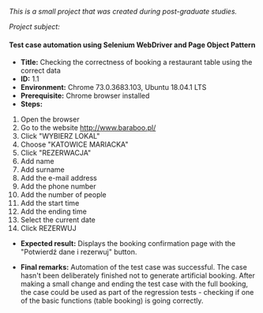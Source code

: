 *This is a small project that was created during post-graduate studies.*

*Project subject:*
#### Test case automation using Selenium WebDriver and Page Object Pattern ####


* **Title:**  Checking the correctness of booking a restaurant table using the correct data
* **ID:** 1.1
* **Environment:** Chrome 73.0.3683.103, Ubuntu 18.04.1 LTS
* **Prerequisite:** Chrome browser installed
* **Steps:**


1. Open the browser
2. Go to the website http://www.baraboo.pl/
3. Click "WYBIERZ LOKAL"
4. Choose "KATOWICE MARIACKA"
5. Click "REZERWACJA"
6. Add name
7. Add surname
8. Add the e-mail address
9. Add the phone number
10. Add the number of people
11. Add the start time
12. Add the ending time
13. Select the current date
14. Click REZERWUJ


* **Expected result:** Displays the booking confirmation page with the "Potwierdź dane i rezerwuj" button.


* **Final remarks:**
Automation of the test case was successful. The case hasn't been deliberately finished not to generate artificial booking. After making a small change and ending the test case with the full booking, the case could be used as part of the regression tests - checking if one of the basic functions (table booking) is going correctly.
